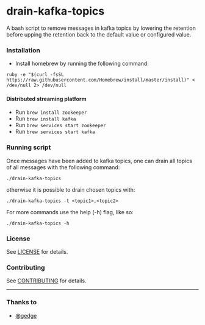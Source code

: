 drain-kafka-topics
==================
A bash script to remove messages in kafka topics by lowering the retention before upping the retention back to the default value or configured value.

### Installation

* Install homebrew by running the following command:

`ruby -e "$(curl -fsSL https://raw.githubusercontent.com/Homebrew/install/master/install)" < /dev/null 2> /dev/null`

#### Distributed streaming platform

* Run `brew install zookeeper`
* Run `brew install kafka`
* Run `brew services start zookeeper`
* Run `brew services start kafka`

### Running script

Once messages have been added to kafka topics, one can drain all topics of all messages with the following command:

`./drain-kafka-topics`

otherwise it is possible to drain chosen topics with:

`./drain-kafka-topics -t <topic1>,<topic2>`

For more commands use the help (-h) flag, like so:

`./drain-kafka-topics -h`

### License

See [LICENSE](LICENSE.md) for details.

### Contributing

See [CONTRIBUTING](CONTRIBUTING.md) for details.

---

### Thanks to
* [@gedge](https://github.com/gedge)

